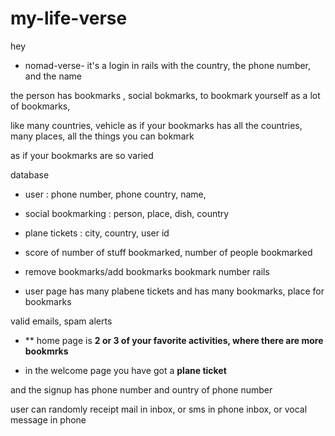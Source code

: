 # my-life-verse
hey
- nomad-verse-
it's a login in rails with the country, the phone number, and the name

the person has bookmarks , social bokmarks, to bookmark yourself as a lot of bookmarks,

like many countries,
vehicle
as if your bookmarks has all the countries, many places, all the things you can bokmark

as if your bookmarks are so varied

database

- user : phone number, phone country, name,

- social bookmarking : person, place, dish, country

- plane tickets : city, country, user id

- score of number of stuff bookmarked, number of people bookmarked

- remove bookmarks/add bookmarks bookmark number rails
- user page has many plabene tickets and has many bookmarks, place for bookmarks


valid emails, spam alerts

* ** home page is **2 or 3 of your favorite activities, where there are more bookmrks**
- in the welcome page you have got a **plane ticket**

and the signup has phone number and ountry of phone number

user can randomly receipt mail in inbox, or sms in phone inbox, or vocal message in phone

